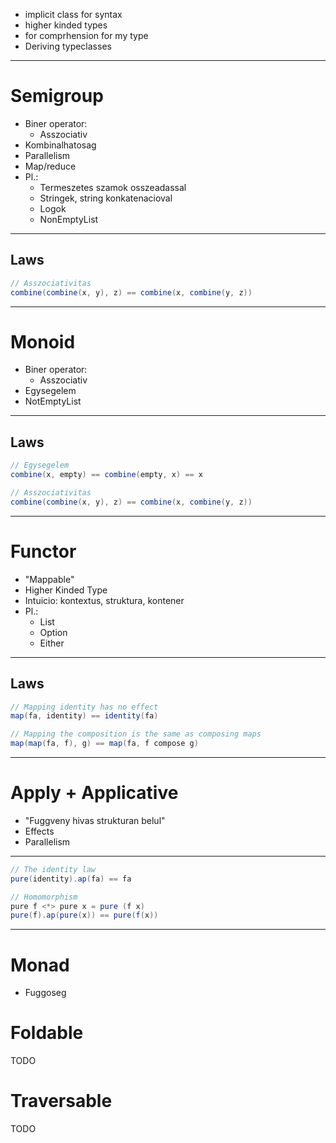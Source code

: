 - implicit class for syntax
- higher kinded types
- for comprhension for my type
- Deriving typeclasses

---

# Semigroup

- Biner operator:
    - Asszociativ
- Kombinalhatosag
- Parallelism
- Map/reduce
- Pl.:
    - Termeszetes szamok osszeadassal
    - Stringek, string konkatenacioval
    - Logok
    - NonEmptyList

---

## Laws

```scala
// Asszociativitas
combine(combine(x, y), z) == combine(x, combine(y, z))
```

---

# Monoid

- Biner operator:
    - Asszociativ
- Egysegelem
- NotEmptyList

---

## Laws

```scala
// Egysegelem
combine(x, empty) == combine(empty, x) == x

// Asszociativitas
combine(combine(x, y), z) == combine(x, combine(y, z))
```
---

# Functor

- "Mappable"
- Higher Kinded Type
- Intuicio: kontextus, struktura, kontener
- Pl.:
    - List
    - Option
    - Either

---

## Laws

```scala
// Mapping identity has no effect
map(fa, identity) == identity(fa)

// Mapping the composition is the same as composing maps
map(map(fa, f), g) == map(fa, f compose g)
```

---

# Apply + Applicative

- "Fuggveny hivas strukturan belul"
- Effects
- Parallelism

---

```scala
// The identity law
pure(identity).ap(fa) == fa

// Homomorphism
pure f <*> pure x = pure (f x)
pure(f).ap(pure(x)) == pure(f(x))
```

---

# Monad

- Fuggoseg

# Foldable

TODO

# Traversable

TODO
